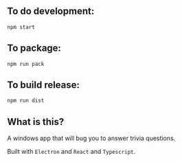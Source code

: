 ## To do development:

`npm start`

## To package:

`npm run pack`

## To build release:

`npm run dist`

## What is this?

A windows app that will bug you to answer trivia questions.

Built with `Electron` and `React` and `Typescript`.
